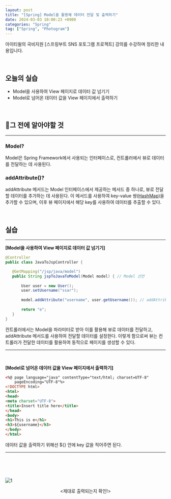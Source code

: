 ```yaml
---
layout: post
title: "[Spring] Model을 활용해 데이터 전달 및 출력하기"
date: 2024-03-03 10:00:23 +0900
categories: "Spring"
tag: ["Spring", "Photogram"]
---  
```

아이티윌의 국비지원 [스프링부트 SNS 포토그램 프로젝트] 강의를 수강하며 정리한 내용입니다.

<script async src="https://pagead2.googlesyndication.com/pagead/js/adsbygoogle.js?client=ca-pub-3561381376929023"
     crossorigin="anonymous"></script>
<ins class="adsbygoogle"
     style="display:block; text-align:center;"
     data-ad-layout="in-article"
     data-ad-format="fluid"
     data-ad-client="ca-pub-3561381376929023"
     data-ad-slot="1405810651"></ins>
<script>
     (adsbygoogle = window.adsbygoogle || []).push({});
</script>

<br>

## 오늘의 실습
- Model을 사용하여 View 페이지로 데이터 값 넘기기
- Model로 넘어온 데이터 값을 View 페이지에서 출력하기 

<br>

## 🔎그 전에 알아야할 것
---
### Model?   
Model은 Spring Framework에서 사용되는 인터페이스로, 컨트롤러에서 뷰로 데이터를 전달하는 데 사용된다.      

### addAttribute()?
addAttribute 메서드는 Model 인터페이스에서 제공하는 메서드 중 하나로, 뷰로 전달할 데이터를 추가하는 데 사용된다. 이 메서드를 사용하여 key-value 쌍([HashMap](https://bong0716.github.io/java/2023/11/06/hash.html))을 추가할 수 있으며, 이후 뷰 페이지에서 해당 key를 사용하여 데이터를 추출할 수 있다.

<br>

## 실습
---

**[Model을 사용하여 View 페이지로 데이터 값 넘기기]** 
 ```java
@Controller 
public class JavaToJspController {

    @GetMapping("/jsp/java/model")
    public String jspToJavaToModel(Model model) { // Model 선언
		
        User user = new User();
        user.setUsername("ssar");
        
        model.addAttribute("username", user.getUsername()); // addAttribute 함수로 데이터 전달
            
        return "e";
    }
}
 ```
 컨트롤러에서는 Model을 파라미터로 받아 이를 활용해 뷰로 데이터를 전달하고, addAttribute 메서드를 사용하여 전달할 데이터를 설정한다. 이렇게 함으로써 뷰는 컨트롤러가 전달한 데이터를 활용하여 동적으로 페이지를 생성할 수 있다. 

---
<br>

**[Model로 넘어온 데이터 값을 View 페이지에서 출력하기]**   
```html
<%@ page language="java" contentType="text/html; charset=UTF-8"
    pageEncoding="UTF-8"%>
<!DOCTYPE html>
<html>
<head>
<meta charset="UTF-8">
<title>Insert title here</title>
</head>
<body>
<h1>This is e</h1>
<h3>${username}</h3>
</body>
</html>
``` 
데이터 값을 출력하기 위해선 ${} 안에 key 값을 적어주면 된다. 

---
<br><br><br>

![1](https://github.com/bong0716/photogram/assets/119990564/f42dfbdf-3795-45b5-b974-e3eb4c279eec)
<p align="center">
<제대로 출력되는지 확인!>
</p>



